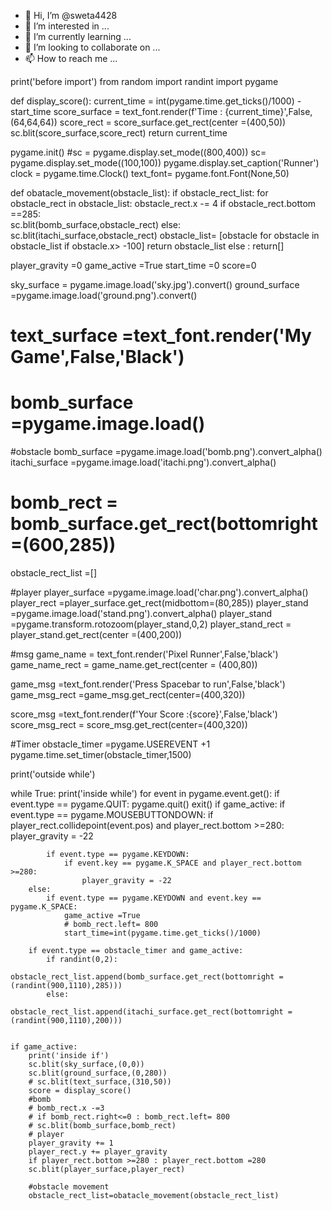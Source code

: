 - 👋 Hi, I’m @sweta4428
- 👀 I’m interested in ...
- 🌱 I’m currently learning ...
- 💞️ I’m looking to collaborate on ...
- 📫 How to reach me ...

<!---
sweta4428/sweta4428 is a ✨ special ✨ repository because its `README.md` (this file) appears on your GitHub profile.
You can click the Preview link to take a look at your changes.
--->
print('before import')
from random import randint
import pygame


def display_score():
    current_time = int(pygame.time.get_ticks()/1000) - start_time
    score_surface = text_font.render(f'Time : {current_time}',False,(64,64,64))
    score_rect = score_surface.get_rect(center =(400,50))
    sc.blit(score_surface,score_rect)
    return current_time


pygame.init()
#sc = pygame.display.set_mode((800,400))
sc= pygame.display.set_mode((100,100))
pygame.display.set_caption('Runner')
clock = pygame.time.Clock()
text_font= pygame.font.Font(None,50)


def obatacle_movement(obstacle_list):
    if obstacle_rect_list:
        for obstacle_rect in obstacle_list:
            obstacle_rect.x -= 4 
            if obstacle_rect.bottom ==285:  
                sc.blit(bomb_surface,obstacle_rect)
            else:
                 sc.blit(itachi_surface,obstacle_rect)
            obstacle_list= [obstacle for obstacle in obstacle_list if obstacle.x> -100]
        return obstacle_list
    else :
        return[]

player_gravity =0
game_active =True
start_time =0
score=0

sky_surface = pygame.image.load('sky.jpg').convert()
ground_surface =pygame.image.load('ground.png').convert()

# text_surface =text_font.render('My Game',False,'Black')
# bomb_surface =pygame.image.load()

#obstacle
bomb_surface =pygame.image.load('bomb.png').convert_alpha()
itachi_surface =pygame.image.load('itachi.png').convert_alpha()
# bomb_rect = bomb_surface.get_rect(bottomright=(600,285))

obstacle_rect_list =[]

#player
player_surface =pygame.image.load('char.png').convert_alpha()
player_rect =player_surface.get_rect(midbottom=(80,285))
player_stand =pygame.image.load('stand.png').convert_alpha()
player_stand =pygame.transform.rotozoom(player_stand,0,2)
player_stand_rect = player_stand.get_rect(center =(400,200))

#msg
game_name = text_font.render('Pixel Runner',False,'black')
game_name_rect = game_name.get_rect(center = (400,80))

game_msg =text_font.render('Press Spacebar to run',False,'black')
game_msg_rect =game_msg.get_rect(center=(400,320))

score_msg =text_font.render(f'Your Score :{score}',False,'black')
score_msg_rect = score_msg.get_rect(center=(400,320))

#Timer
obstacle_timer =pygame.USEREVENT +1
pygame.time.set_timer(obstacle_timer,1500)

print('outside while')

while True:
    print('inside while')
    for event in pygame.event.get():
        if event.type == pygame.QUIT:
            pygame.quit()
            exit()
        if game_active:
            if event.type == pygame.MOUSEBUTTONDOWN:
                if player_rect.collidepoint(event.pos) and player_rect.bottom >=280:
                    player_gravity = -22  

            if event.type == pygame.KEYDOWN:
                if event.key == pygame.K_SPACE and player_rect.bottom >=280:
                    player_gravity = -22
        else:
            if event.type == pygame.KEYDOWN and event.key == pygame.K_SPACE: 
                game_active =True
                # bomb_rect.left= 800
                start_time=int(pygame.time.get_ticks()/1000)

        if event.type == obstacle_timer and game_active:
            if randint(0,2):
                obstacle_rect_list.append(bomb_surface.get_rect(bottomright = (randint(900,1110),285)))
            else:
                obstacle_rect_list.append(itachi_surface.get_rect(bottomright = (randint(900,1110),200))) 


    if game_active:
        print('inside if')
        sc.blit(sky_surface,(0,0))
        sc.blit(ground_surface,(0,280))
        # sc.blit(text_surface,(310,50))
        score = display_score()
        #bomb
        # bomb_rect.x -=3
        # if bomb_rect.right<=0 : bomb_rect.left= 800
        # sc.blit(bomb_surface,bomb_rect)
        # player
        player_gravity += 1
        player_rect.y += player_gravity
        if player_rect.bottom >=280 : player_rect.bottom =280
        sc.blit(player_surface,player_rect)

        #obstacle movement
        obstacle_rect_list=obatacle_movement(obstacle_rect_list)
